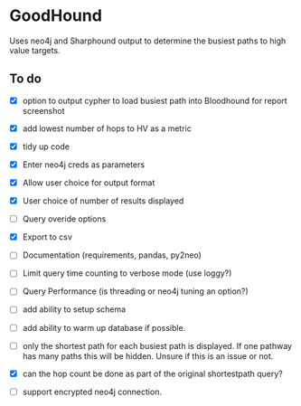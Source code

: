 # GoodHound
Uses neo4j and Sharphound output to determine the busiest paths to high value targets.

## To do
- [x] option to output cypher to load busiest path into Bloodhound for report screenshot
- [x] add lowest number of hops to HV as a metric
- [x] tidy up code
- [x] Enter neo4j creds as parameters
- [x] Allow user choice for output format
- [x] User choice of number of results displayed
- [ ] Query overide options
- [x] Export to csv
- [ ] Documentation (requirements, pandas, py2neo)
- [ ] Limit query time counting to verbose mode (use loggy?)
- [ ] Query Performance (is threading or neo4j tuning an option?)
- [ ] add ability to setup schema
- [ ] add ability to warm up database if possible.
- [ ] only the shortest path for each busiest path is displayed. If one pathway has many paths this will be hidden. Unsure if this is an issue or not.
- [x] can the hop count be done as part of the original shortestpath query?
- [ ] support encrypted neo4j connection.


